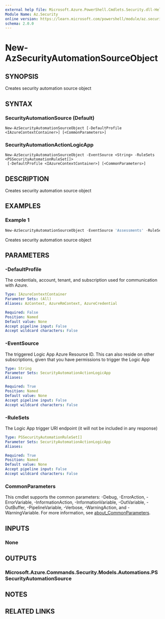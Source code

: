 ```yaml
---
external help file: Microsoft.Azure.PowerShell.Cmdlets.Security.dll-Help.xml
Module Name: Az.Security
online version: https://learn.microsoft.com/powershell/module/az.security/new-azsecurityautomationsourceobject
schema: 2.0.0
---
```


# New-AzSecurityAutomationSourceObject

## SYNOPSIS
Creates security automation source object

## SYNTAX

### SecurityAutomationSource (Default)
```
New-AzSecurityAutomationSourceObject [-DefaultProfile <IAzureContextContainer>] [<CommonParameters>]
```

### SecurityAutomationActionLogicApp
```
New-AzSecurityAutomationSourceObject -EventSource <String> -RuleSets <PSSecurityAutomationRuleSet[]>
 [-DefaultProfile <IAzureContextContainer>] [<CommonParameters>]
```

## DESCRIPTION
Creates security automation source object

## EXAMPLES

### Example 1
```powershell
New-AzSecurityAutomationSourceObject -EventSource 'Assessments' -RuleSet $ruleSet
```

Creates security automation source object

## PARAMETERS

### -DefaultProfile
The credentials, account, tenant, and subscription used for communication with Azure.

```yaml
Type: IAzureContextContainer
Parameter Sets: (All)
Aliases: AzContext, AzureRmContext, AzureCredential

Required: False
Position: Named
Default value: None
Accept pipeline input: False
Accept wildcard characters: False
```

### -EventSource
The triggered Logic App Azure Resource ID.
This can also reside on other subscriptions, given that you have permissions to trigger the Logic App

```yaml
Type: String
Parameter Sets: SecurityAutomationActionLogicApp
Aliases:

Required: True
Position: Named
Default value: None
Accept pipeline input: False
Accept wildcard characters: False
```

### -RuleSets
The Logic App trigger URI endpoint (it will not be included in any response)

```yaml
Type: PSSecurityAutomationRuleSet[]
Parameter Sets: SecurityAutomationActionLogicApp
Aliases:

Required: True
Position: Named
Default value: None
Accept pipeline input: False
Accept wildcard characters: False
```

### CommonParameters
This cmdlet supports the common parameters: -Debug, -ErrorAction, -ErrorVariable, -InformationAction, -InformationVariable, -OutVariable, -OutBuffer, -PipelineVariable, -Verbose, -WarningAction, and -WarningVariable. For more information, see [about_CommonParameters](http://go.microsoft.com/fwlink/?LinkID=113216).

## INPUTS

### None

## OUTPUTS

### Microsoft.Azure.Commands.Security.Models.Automations.PSSecurityAutomationSource

## NOTES

## RELATED LINKS

